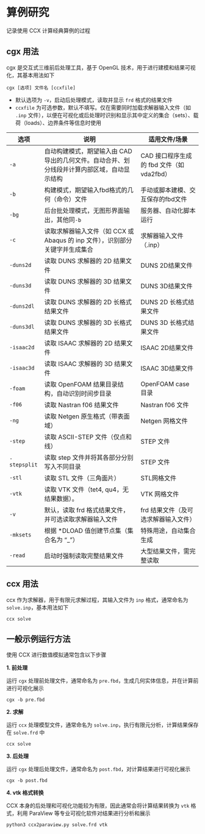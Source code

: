# 算例研究

记录使用 CCX 计算经典算例的过程


## cgx 用法

cgx 是交互式三维前后处理工具，基于 OpenGL 技术，用于进行建模和结果可视化，其基本用法如下

```
cgx [选项] 文件名 [ccxfile]
```

- 默认选项为 `-v`，启动后处理模式，读取并显示 `frd` 格式的结果文件
- `ccxfile` 为可选参数，默认不填写。仅在需要同时加载求解器输入文件（如 `.inp` 文件），以便在可视化或后处理时识别和显示其中定义的集合（sets）、载荷（loads）、边界条件等信息时使用


| 选项         | 说明                                                                                         | 适用文件/场景                           |
|--------------|--------------------------------------------------------------------------------------------|------------------------------------------|
| `-a`         | 自动构建模式，期望输入由 CAD 导出的几何文件。自动合并、划分线段并计算内部区域，自动显示结构 | CAD 接口程序生成的 fbd 文件（如 vda2fbd）    |
| `-b`         | 构建模式，期望输入fbd格式的几何（命令）文件                                               | 手动或脚本建模、交互保存的fbd文件        |
| `-bg`        | 后台批处理模式，无图形界面输出，其他同`-b`                                                 | 服务器、自动化脚本运行                   |
| `-c`         | 读取求解器输入文件（如 CCX 或 Abaqus 的 inp 文件），识别部分关键字并生成集合                | 求解器输入文件（.inp）                   |
| `-duns2d`    | 读取 DUNS 求解器的 2D 结果文件                                                                | DUNS 2D结果文件                          |
| `-duns3d`    | 读取 DUNS 求解器的 3D 结果文件                                                                | DUNS 3D结果文件                          |
| `-duns2dl`   | 读取 DUNS 求解器的 2D 长格式结果文件                                                          | DUNS 2D 长格式结果文件                    |
| `-duns3dl`   | 读取 DUNS 求解器的 3D 长格式结果文件                                                          | DUNS 3D 长格式结果文件                    |
| `-isaac2d`   | 读取 ISAAC 求解器的 2D 结果文件                                                               | ISAAC 2D结果文件                         |
| `-isaac3d`   | 读取 ISAAC 求解器的 3D 结果文件                                                               | ISAAC 3D结果文件                         |
| `-foam`      | 读取 OpenFOAM 结果目录结构，自动识别时间步目录                                               | OpenFOAM case 目录                        |
| `-f06`       | 读取 Nastran f06 结果文件                                                                   | Nastran f06 文件                          |
| `-ng`        | 读取 Netgen 原生格式（带表面域）                                                            | Netgen 网格文件                           |
| `-step`      | 读取 ASCII-STEP 文件（仅点和线）                                                             | STEP 文件                                 |
| `-stepsplit` | 读取 step 文件并将其各部分分别写入不同目录                                                   | STEP 文件                                 |
| `-stl`       | 读取 STL 文件（三角面片）                                                                   | STL网格文件                              |
| `-vtk`       | 读取 VTK 文件（tet4, qu4，无结果数据）。                                                      | VTK 网格文件                              |
| `-v`         | 默认，读取 frd 格式结果文件，并可选读取求解器输入文件                                        | frd 结果文件（及可选求解器输入文件）       |
| `-mksets`    | 根据 *DLOAD 值创建节点集（集合名为 “_<value>”）                                              | 特殊用途，自动集合生成                   |
| `-read`      | 启动时强制读取完整结果文件                                                                | 大型结果文件，需完整读取                  |


## ccx 用法

ccx 作为求解器，用于有限元求解过程，其输入文件为 `inp` 格式，通常命名为 `solve.inp`，基本用法如下

```
ccx solve
```

## 一般示例运行方法

使用 CCX 进行数值模拟通常包含以下步骤

**1. 前处理**

运行 `cgx` 处理前处理文件，通常命名为 `pre.fbd`，生成几何实体信息，并在计算前进行可视化展示

```
cgx -b pre.fbd
```

**2. 求解**

运行 `ccx` 处理模型文件，通常命名为 `solve.inp`，执行有限元分析，计算结果保存在 `solve.frd` 中

```
ccx solve
```

**3. 后处理**

运行 `cgx` 处理后处理文件，通常命名为 `post.fbd`，对计算结果进行可视化展示

```
cgx -b post.fbd
```

**4. vtk 格式转换**

CCX 本身的后处理和可视化功能较为有限，因此通常会将计算结果转换为 `vtk` 格式，利用 ParaView 等专业可视化软件对结果进行分析和展示

```
python3 ccx2paraview.py solve.frd vtk
```
